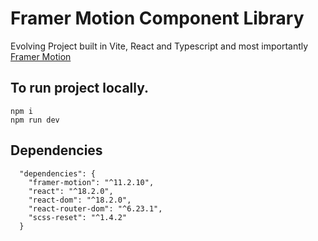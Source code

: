 # Framer Motion Component Library

Evolving Project built in Vite, React and Typescript and most importantly [Framer Motion](https://www.framer.com/motion)

## To run project locally.

```
npm i
npm run dev
```

## Dependencies

```
  "dependencies": {
    "framer-motion": "^11.2.10",
    "react": "^18.2.0",
    "react-dom": "^18.2.0",
    "react-router-dom": "^6.23.1",
    "scss-reset": "^1.4.2"
  }
```
